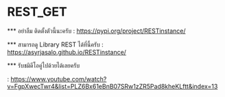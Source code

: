 # REST_GET

*** อย่าลืม ติดตั้งตัวนี้นะครับ 
: https://pypi.org/project/RESTinstance/

*** สามารถดู Library REST ได้ที่นี้ครับ 
: https://asyrjasalo.github.io/RESTinstance/

*** รับชมิดีโอคู่ไปด้วยได้เลยครับ 

: https://www.youtube.com/watch?v=FgpXwecTwr4&list=PLZ6Bx61eBnB07SRw1zZR5Pad8kheKLftt&index=13

